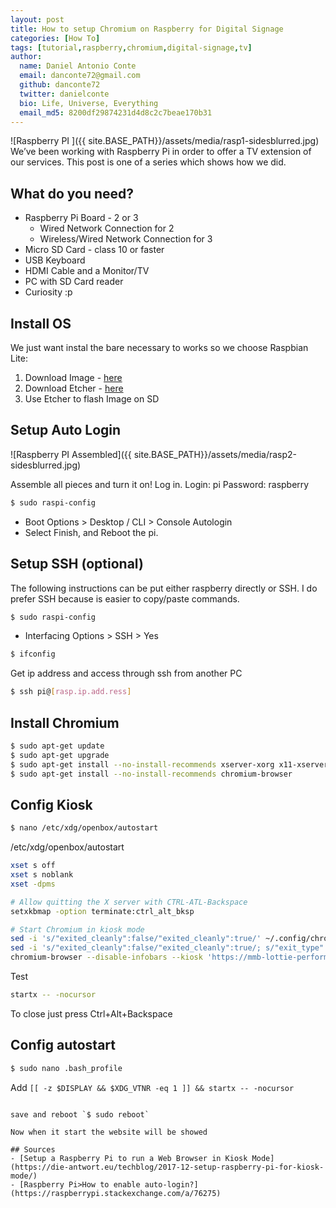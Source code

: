 ```yaml
---
layout: post
title: How to setup Chromium on Raspberry for Digital Signage
categories: [How To]
tags: [tutorial,raspberry,chromium,digital-signage,tv]
author:
  name: Daniel Antonio Conte
  email: danconte72@gmail.com
  github: danconte72
  twitter: danielconte
  bio: Life, Universe, Everything
  email_md5: 8200df29874231d4d8c2c7beae170b31
---
```

![Raspberry PI ]({{ site.BASE_PATH}}/assets/media/rasp1-sidesblurred.jpg)
We’ve been working with Raspberry Pi in order to offer a TV extension of our services.
This post is one of a series which shows how we did.

## What do you need? ##

- Raspberry Pi Board - 2 or 3
  - Wired Network Connection for 2
  - Wireless/Wired Network Connection for 3
- Micro SD Card - class 10 or faster
- USB Keyboard
- HDMI Cable and a Monitor/TV
- PC with SD Card reader
- Curiosity :p

## Install OS ##

We just want instal the bare necessary to works so we choose Raspbian Lite:
1. Download Image - [here](https://www.raspberrypi.org/downloads/raspbian/)
2. Download Etcher - [here](https://www.balena.io/etcher/)
3. Use Etcher to flash Image on SD

## Setup Auto Login ##

![Raspberry PI Assembled]({{ site.BASE_PATH}}/assets/media/rasp2-sidesblurred.jpg)

Assemble all pieces and turn it on!
Log in.
Login: pi 
Password: raspberry
```bash
$ sudo raspi-config
```
- Boot Options > Desktop / CLI > Console Autologin 
- Select Finish, and Reboot the pi.

## Setup SSH (optional) ##

The following instructions can be put either raspberry directly or SSH. I do prefer SSH because is easier to copy/paste commands.
```bash
$ sudo raspi-config
```
- Interfacing Options > SSH > Yes  

```bash
$ ifconfig
```
Get ip address and access through ssh from another PC 
```bash
$ ssh pi@[rasp.ip.add.ress]
```

## Install Chromium ##
```bash
$ sudo apt-get update
$ sudo apt-get upgrade
$ sudo apt-get install --no-install-recommends xserver-xorg x11-xserver-utils xinit openbox
$ sudo apt-get install --no-install-recommends chromium-browser
```

## Config Kiosk ##
```bash
$ nano /etc/xdg/openbox/autostart
```
/etc/xdg/openbox/autostart
```bash
xset s off
xset s noblank
xset -dpms

# Allow quitting the X server with CTRL-ATL-Backspace
setxkbmap -option terminate:ctrl_alt_bksp

# Start Chromium in kiosk mode
sed -i 's/"exited_cleanly":false/"exited_cleanly":true/' ~/.config/chromium/'Local State'
sed -i 's/"exited_cleanly":false/"exited_cleanly":true/; s/"exit_type":"[^"]\+"/"exit_type":"Normal"/' ~/.config/chromium/Default/Preferences
chromium-browser --disable-infobars --kiosk 'https://mmb-lottie-performance.stackblitz.io/'
```
Test
```bash
startx -- -nocursor
```
To close just press Ctrl+Alt+Backspace
## Config autostart ##
```bash
$ sudo nano .bash_profile
```
Add `[[ -z $DISPLAY && $XDG_VTNR -eq 1 ]] && startx -- -nocursor`
```

save and reboot `$ sudo reboot`

Now when it start the website will be showed

## Sources
- [Setup a Raspberry Pi to run a Web Browser in Kiosk Mode](https://die-antwort.eu/techblog/2017-12-setup-raspberry-pi-for-kiosk-mode/)
- [Raspberry Pi>How to enable auto-login?](https://raspberrypi.stackexchange.com/a/76275)
